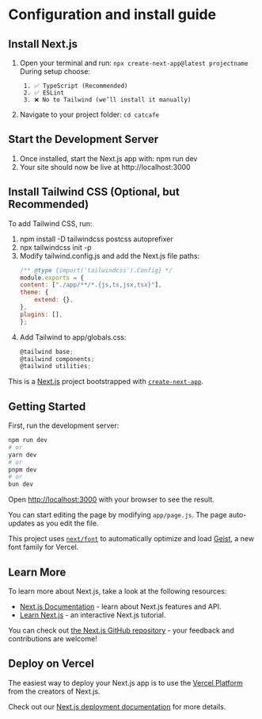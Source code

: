 # Configuration and install guide
## Install Next.js
1. Open your terminal and run: `npx create-next-app@latest projectname`
    During setup choose: 
        
        1. ✅ TypeScript (Recommended)
        2. ✅ ESLint
        3. ❌ No to Tailwind (we’ll install it manually)
2. Navigate to your project folder: `cd catcafe`
## Start the Development Server
1. Once installed, start the Next.js app with: npm run dev
2. Your site should now be live at http://localhost:3000

## Install Tailwind CSS (Optional, but Recommended) 
To add Tailwind CSS, run:
1. npm install -D tailwindcss postcss autoprefixer
2. npx tailwindcss init -p
3. Modify tailwind.config.js and add the Next.js file paths:
    ```js
    /** @type {import('tailwindcss').Config} */
    module.exports = {
    content: ["./app/**/*.{js,ts,jsx,tsx}"],
    theme: {
        extend: {},
    },
    plugins: [],
    };
    ```
4. Add Tailwind to app/globals.css:
    ```js
    @tailwind base;
    @tailwind components;
    @tailwind utilities;
    ```


This is a [Next.js](https://nextjs.org) project bootstrapped with [`create-next-app`](https://github.com/vercel/next.js/tree/canary/packages/create-next-app).

## Getting Started

First, run the development server:

```bash
npm run dev
# or
yarn dev
# or
pnpm dev
# or
bun dev
```

Open [http://localhost:3000](http://localhost:3000) with your browser to see the result.

You can start editing the page by modifying `app/page.js`. The page auto-updates as you edit the file.

This project uses [`next/font`](https://nextjs.org/docs/app/building-your-application/optimizing/fonts) to automatically optimize and load [Geist](https://vercel.com/font), a new font family for Vercel.

## Learn More

To learn more about Next.js, take a look at the following resources:

- [Next.js Documentation](https://nextjs.org/docs) - learn about Next.js features and API.
- [Learn Next.js](https://nextjs.org/learn) - an interactive Next.js tutorial.

You can check out [the Next.js GitHub repository](https://github.com/vercel/next.js) - your feedback and contributions are welcome!

## Deploy on Vercel

The easiest way to deploy your Next.js app is to use the [Vercel Platform](https://vercel.com/new?utm_medium=default-template&filter=next.js&utm_source=create-next-app&utm_campaign=create-next-app-readme) from the creators of Next.js.

Check out our [Next.js deployment documentation](https://nextjs.org/docs/app/building-your-application/deploying) for more details.
